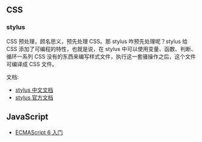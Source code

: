 ## CSS 

### stylus

CSS 预处理，顾名思义，预先处理 CSS。那 stylus 咋预先处理呢？stylus 给 CSS 添加了可编程的特性，也就是说，在 stylus 中可以使用变量、函数、判断、循环一系列 CSS 没有的东西来编写样式文件，执行这一套骚操作之后，这个文件可编译成 CSS 文件。

文档:
- [stylus 中文文档](https://www.zhangxinxu.com/jq/stylus/)
- [stylus 官方文档](http://stylus-lang.com/)


## JavaScript

- [ECMAScript 6 入门](http://es6.ruanyifeng.com/?search=require&x=0&y=0)
